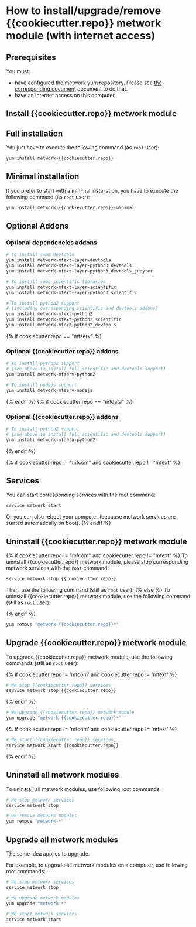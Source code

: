 # How to install/upgrade/remove {{cookiecutter.repo}} metwork module (with internet access)

[//]: # (automatically generated from https://github.com/metwork-framework/resources/blob/master/cookiecutter/_%7B%7Bcookiecutter.repo%7D%7D/.metwork-framework/install_a_metwork_package.md)

## Prerequisites

You must:

- have configured the metwork yum repository. Please see [the corresponding document](configure_metwork_repo.md) document to do that.
- have an internet access on this computer

## Install {{cookiecutter.repo}} metwork module

## Full installation

You just have to execute the following command (as `root` user):

```bash
yum install metwork-{{cookiecutter.repo}}
```

## Minimal installation

If you prefer to start with a minimal installation, you have to execute the following command
(as `root` user):

```bash
yum install metwork-{{cookiecutter.repo}}-minimal
```

## Optional Addons

### Optional dependencies addons

```bash
# To install some devtools
yum install metwork-mfext-layer-devtools
yum install metwork-mfext-layer-python3_devtools
yum install metwork-mfext-layer-python3_devtools_jupyter

# To install some scientific libraries
yum install metwork-mfext-layer-scientific
yum install metwork-mfext-layer-python3_scientific

# To install python2 support
# (including corresponding scientific and devtools addons)
yum install metwork-mfext-python2
yum install metwork-mfext-python2_scientific
yum install metwork-mfext-python2_devtools
```

{% if cookiecutter.repo == "mfserv" %}

### Optional {{cookiecutter.repo}} addons

```bash
# To install python2 support
# (see above to install full scientific and devtools support)
yum install metwork-mfserv-python2

# To install nodejs support
yum install metwork-mfserv-nodejs
```
{% endif %}
{% if cookiecutter.repo == "mfdata" %}

### Optional {{cookiecutter.repo}} addons

```bash
# To install python2 support
# (see above to install full scientific and devtools support)
yum install metwork-mfdata-python2
```
{% endif %}

{% if cookiecutter.repo != "mfcom" and cookiecutter.repo != "mfext" %}
## Services

You can start corresponding services with the root command:

```bash
service metwork start
```

Or you can also reboot your computer (because metwork services are started automatically on boot).
{% endif %}


## Uninstall {{cookiecutter.repo}} metwork module

{% if cookiecutter.repo != "mfcom" and cookiecutter.repo != "mfext" %}
To uninstall {{cookiecutter.repo}} metwork module, please stop corresponding metwork services with the `root` command:

```bash
service metwork stop {{cookiecutter.repo}}
```

Then, use the following command (still as `root` user):
{% else %}
To uninstall {{cookiecutter.repo}} metwork module, use the following command (still as `root` user):

{% endif %}

```bash
yum remove "metwork-{{cookiecutter.repo}}*"
```

## Upgrade {{cookiecutter.repo}} metwork module

To upgrade {{cookiecutter.repo}} metwork module, use the following commands (still as `root` user):

{% if cookiecutter.repo != 'mfcom' and cookiecutter.repo != 'mfext' %}
```bash
# We stop {{cookiecutter.repo}} services
service metwork stop {{cookiecutter.repo}}
```
{% endif %}

```bash
# We upgrade {{cookiecutter.repo}} metwork module
yum upgrade "metwork-{{cookiecutter.repo}}*"
```

{% if cookiecutter.repo != 'mfcom' and cookiecutter.repo != 'mfext' %}
```bash
# We start {{cookiecutter.repo}} services
service metwork start {{cookiecutter.repo}}
```
{% endif %}

## Uninstall all metwork modules

To uninstall all metwork modules, use following root commands:

```bash
# We stop metwork services
service metwork stop

# we remove metwork modules
yum remove "metwork-*"
```

## Upgrade all metwork modules

The same idea applies to upgrade.

For example, to upgrade all metwork modules on a computer, use following root commands:

```bash
# We stop metwork services
service metwork stop

# We upgrade metwork modules
yum upgrade "metwork-*"

# We start metwork services
service metwork start
```
